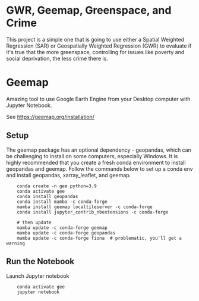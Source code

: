 
# GWR, Geemap, Greenspace, and Crime
This project is a simple one that is going to use either a Spatial Weighted Regression (SAR) or Geospatially Weighted Regression (GWR) to evaluate if it's true that the more greenspace, controlling for issues like poverty and social deprivation, the less crime there is. 

# Geemap

Amazing tool to use Google Earth Engine from your Desktop computer with Jupyter Notebook.

See https://geemap.org/installation/

## Setup

The geemap package has an optional dependency - geopandas, which can be challenging to install on some computers, especially Windows. It is highly recommended that you create a fresh conda environment to install geopandas and geemap. Follow the commands below to set up a conda env and install geopandas, xarray_leaflet, and geemap.

```
    conda create -n gee python=3.9
    conda activate gee
    conda install geopandas
    conda install mamba -c conda-forge
    mamba install geemap localtileserver -c conda-forge
    conda install jupyter_contrib_nbextensions -c conda-forge

    # then update
    mamba update -c conda-forge geemap
    mamba update -c conda-forge geopandas
    mamba update -c conda-forge fiona  # problematic, you'll get a warning
```


## Run the Notebook

Launch Jupyter notebook
```
    conda activate gee
    jupyter notebook

```
